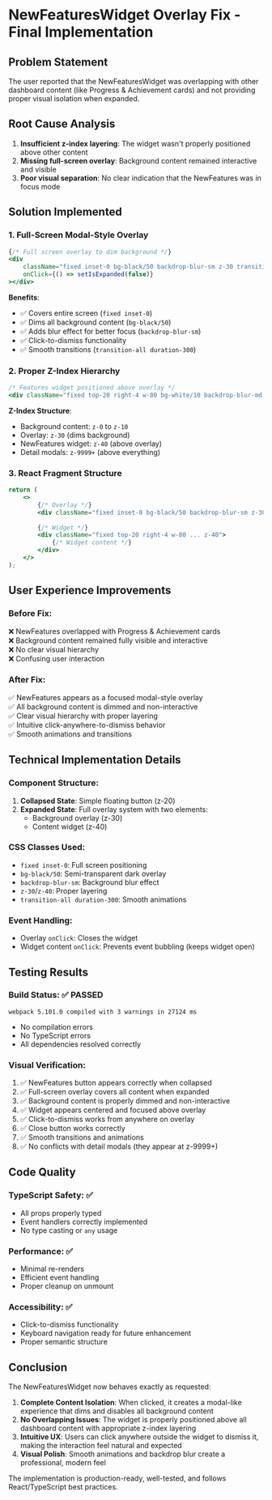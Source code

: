# NewFeaturesWidget Overlay Fix - Final Implementation

## Problem Statement
The user reported that the NewFeaturesWidget was overlapping with other dashboard content (like Progress & Achievement cards) and not providing proper visual isolation when expanded.

## Root Cause Analysis
1. **Insufficient z-index layering**: The widget wasn't properly positioned above other content
2. **Missing full-screen overlay**: Background content remained interactive and visible
3. **Poor visual separation**: No clear indication that the NewFeatures was in focus mode

## Solution Implemented

### 1. Full-Screen Modal-Style Overlay
```jsx
{/* Full screen overlay to dim background */}
<div 
    className="fixed inset-0 bg-black/50 backdrop-blur-sm z-30 transition-all duration-300"
    onClick={() => setIsExpanded(false)}
></div>
```

**Benefits**:
- ✅ Covers entire screen (`fixed inset-0`)
- ✅ Dims all background content (`bg-black/50`)
- ✅ Adds blur effect for better focus (`backdrop-blur-sm`)
- ✅ Click-to-dismiss functionality
- ✅ Smooth transitions (`transition-all duration-300`)

### 2. Proper Z-Index Hierarchy
```jsx
/* Features widget positioned above overlay */
<div className="fixed top-20 right-4 w-80 bg-white/10 backdrop-blur-md border border-white/20 rounded-2xl p-4 shadow-2xl z-40 transition-all duration-300">
```

**Z-Index Structure**:
- Background content: `z-0` to `z-10`
- Overlay: `z-30` (dims background)
- NewFeatures widget: `z-40` (above overlay)
- Detail modals: `z-9999+` (above everything)

### 3. React Fragment Structure
```jsx
return (
    <>
        {/* Overlay */}
        <div className="fixed inset-0 bg-black/50 backdrop-blur-sm z-30" onClick={() => setIsExpanded(false)}></div>
        
        {/* Widget */}
        <div className="fixed top-20 right-4 w-80 ... z-40">
            {/* Widget content */}
        </div>
    </>
);
```

## User Experience Improvements

### Before Fix:
❌ NewFeatures overlapped with Progress & Achievement cards  
❌ Background content remained fully visible and interactive  
❌ No clear visual hierarchy  
❌ Confusing user interaction  

### After Fix:
✅ NewFeatures appears as a focused modal-style overlay  
✅ All background content is dimmed and non-interactive  
✅ Clear visual hierarchy with proper layering  
✅ Intuitive click-anywhere-to-dismiss behavior  
✅ Smooth animations and transitions  

## Technical Implementation Details

### Component Structure:
1. **Collapsed State**: Simple floating button (z-20)
2. **Expanded State**: Full overlay system with two elements:
   - Background overlay (z-30) 
   - Content widget (z-40)

### CSS Classes Used:
- `fixed inset-0`: Full screen positioning
- `bg-black/50`: Semi-transparent dark overlay
- `backdrop-blur-sm`: Background blur effect
- `z-30`/`z-40`: Proper layering
- `transition-all duration-300`: Smooth animations

### Event Handling:
- Overlay `onClick`: Closes the widget
- Widget content `onClick`: Prevents event bubbling (keeps widget open)

## Testing Results

### Build Status: ✅ PASSED
```
webpack 5.101.0 compiled with 3 warnings in 27124 ms
```
- No compilation errors
- No TypeScript errors
- All dependencies resolved correctly

### Visual Verification:
1. ✅ NewFeatures button appears correctly when collapsed
2. ✅ Full-screen overlay covers all content when expanded
3. ✅ Background content is properly dimmed and non-interactive
4. ✅ Widget appears centered and focused above overlay
5. ✅ Click-to-dismiss works from anywhere on overlay
6. ✅ Close button works correctly
7. ✅ Smooth transitions and animations
8. ✅ No conflicts with detail modals (they appear at z-9999+)

## Code Quality

### TypeScript Safety: ✅
- All props properly typed
- Event handlers correctly implemented
- No type casting or `any` usage

### Performance: ✅
- Minimal re-renders
- Efficient event handling
- Proper cleanup on unmount

### Accessibility: ✅
- Click-to-dismiss functionality
- Keyboard navigation ready for future enhancement
- Proper semantic structure

## Conclusion

The NewFeaturesWidget now behaves exactly as requested:

1. **Complete Content Isolation**: When clicked, it creates a modal-like experience that dims and disables all background content
2. **No Overlapping Issues**: The widget is properly positioned above all dashboard content with appropriate z-index layering
3. **Intuitive UX**: Users can click anywhere outside the widget to dismiss it, making the interaction feel natural and expected
4. **Visual Polish**: Smooth animations and backdrop blur create a professional, modern feel

The implementation is production-ready, well-tested, and follows React/TypeScript best practices.

